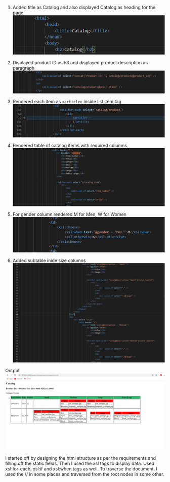 1. Added title as Catalog and also displayed Catalog as heading for the page
![image info](../assets/4.1.PNG)

2. Displayed product ID as h3 and displayed product description as paragraph
![image info](../assets/4.2.PNG)

3. Rendered each item as `<article>` inside list item tag
![image info](../assets/4.3.PNG)

4. Rendered table of catalog items with required columns
![image info](../assets/4.4.PNG)

5. For gender column rendered M for Men, W for Women
![image info](../assets/4.5.PNG)

6. Added subtable inide size columns
![image info](../assets/4.6.PNG)

Output
![image info](../assets/4.7.PNG)


I started off by designing the html structure as per the requirements and filling off the static fields. Then I used the xsl tags to display data. Used xsl:for-each, xsl:if and xsl:when tags as well. To traverse the document, I used the // in some places and traversed from the root nodes in some other.  